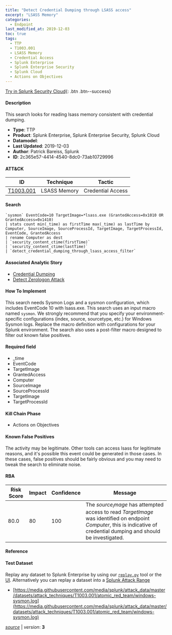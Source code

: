 ```yaml
---
title: "Detect Credential Dumping through LSASS access"
excerpt: "LSASS Memory"
categories:
  - Endpoint
last_modified_at: 2019-12-03
toc: true
tags:
  - TTP
  - T1003.001
  - LSASS Memory
  - Credential Access
  - Splunk Enterprise
  - Splunk Enterprise Security
  - Splunk Cloud
  - Actions on Objectives
---
```




[Try in Splunk Security Cloud](https://www.splunk.com/en_us/cyber-security.html){: .btn .btn--success}

#### Description

This search looks for reading lsass memory consistent with credential dumping.

- **Type**: TTP
- **Product**: Splunk Enterprise, Splunk Enterprise Security, Splunk Cloud
- **Datamodel**: 
- **Last Updated**: 2019-12-03
- **Author**: Patrick Bareiss, Splunk
- **ID**: 2c365e57-4414-4540-8dc0-73ab10729996


#### ATT&CK

| ID          | Technique   | Tactic       |
| ----------- | ----------- |--------------|
| [T1003.001](https://attack.mitre.org/techniques/T1003/001/) | LSASS Memory | Credential Access |


#### Search

```
`sysmon` EventCode=10 TargetImage=*lsass.exe (GrantedAccess=0x1010 OR GrantedAccess=0x1410) 
| stats count min(_time) as firstTime max(_time) as lastTime by Computer, SourceImage, SourceProcessId, TargetImage, TargetProcessId, EventCode, GrantedAccess 
| rename Computer as dest 
| `security_content_ctime(firstTime)`
| `security_content_ctime(lastTime)` 
| `detect_credential_dumping_through_lsass_access_filter` 
```

#### Associated Analytic Story
* [Credential Dumping](/stories/credential_dumping)
* [Detect Zerologon Attack](/stories/detect_zerologon_attack)


#### How To Implement
This search needs Sysmon Logs and a sysmon configuration, which includes EventCode 10 with lsass.exe. This search uses an input macro named `sysmon`. We strongly recommend that you specify your environment-specific configurations (index, source, sourcetype, etc.) for Windows Sysmon logs. Replace the macro definition with configurations for your Splunk environment. The search also uses a post-filter macro designed to filter out known false positives.

#### Required field
* _time
* EventCode
* TargetImage
* GrantedAccess
* Computer
* SourceImage
* SourceProcessId
* TargetImage
* TargetProcessId


#### Kill Chain Phase
* Actions on Objectives


#### Known False Positives
The activity may be legitimate. Other tools can access lsass for legitimate reasons, and it&#39;s possible this event could be generated in those cases. In these cases, false positives should be fairly obvious and you may need to tweak the search to eliminate noise.



#### RBA

| Risk Score  | Impact      | Confidence   | Message      |
| ----------- | ----------- |--------------|--------------|
| 80.0 | 80 | 100 | The $source_image$ has attempted access to read $TargetImage$ was identified on endpoint $Computer$, this is indicative of credential dumping and should be investigated. |



#### Reference


#### Test Dataset
Replay any dataset to Splunk Enterprise by using our [`replay.py`](https://github.com/splunk/attack_data#using-replaypy) tool or the [UI](https://github.com/splunk/attack_data#using-ui).
Alternatively you can replay a dataset into a [Splunk Attack Range](https://github.com/splunk/attack_range#replay-dumps-into-attack-range-splunk-server)

* [https://media.githubusercontent.com/media/splunk/attack_data/master/datasets/attack_techniques/T1003.001/atomic_red_team/windows-sysmon.log](https://media.githubusercontent.com/media/splunk/attack_data/master/datasets/attack_techniques/T1003.001/atomic_red_team/windows-sysmon.log)



[*source*](https://github.com/splunk/security_content/tree/develop/detections/endpoint/detect_credential_dumping_through_lsass_access.yml) \| *version*: **3**